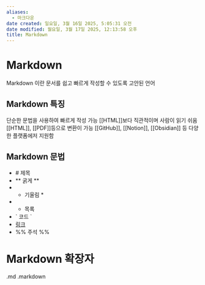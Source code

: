 ```yaml
---
aliases:
  - 마크다운
date created: 일요일, 3월 16일 2025, 5:05:31 오전
date modified: 월요일, 3월 17일 2025, 12:13:58 오후
title: Markdown
---
```


# Markdown

Markdown 이란 문서를 쉽고 빠르게 작성할 수 있도록 고안된 언어

## Markdown 특징

단순한 문법을 사용하여 빠르게 작성 가능
[[HTML]]보다 직관적이며 사람이 읽기 쉬움
[[HTML]], [[PDF]]등으로 변환이 가능
[[GitHub]], [[Notion]], [[Obsidian]] 등 다양한 플랫폼에저 지원함

## Markdown 문법

- \# 제목
- ** 굵게 **
- - 기울림 *
- - 목록
- \` 코드 \`
- [링크](google.com)
- %% 주석 %%

# Markdown 확장자

.md
.markdown
